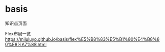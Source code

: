 # basis
知识点页面

Flex布局一览 https://miluluyo.github.io/basis/flex%E5%B8%83%E5%B1%80%E4%B8%80%E8%A7%88.html
